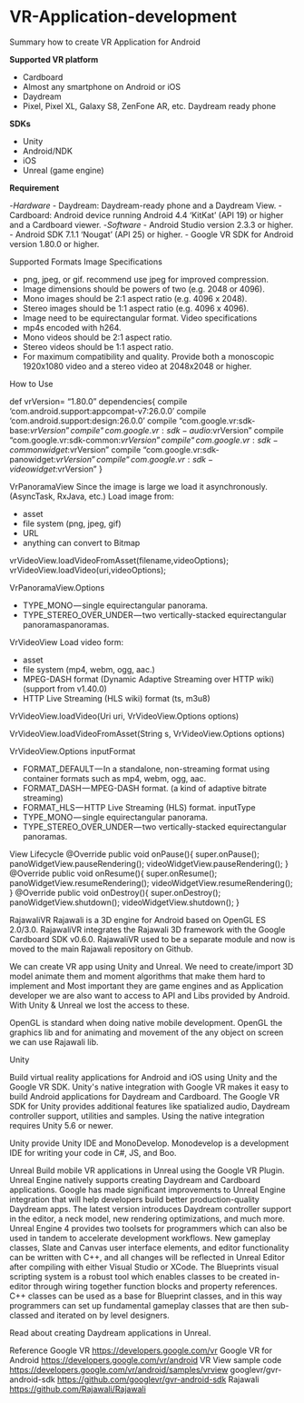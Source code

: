 # VR-Application-development
Summary how to create VR Application for Android

**Supported VR platform**
-	Cardboard
-	Almost any smartphone on Android or iOS
-	Daydream
-	Pixel, Pixel XL, Galaxy S8, ZenFone AR, etc. Daydream ready phone

**SDKs**
-	Unity
-	Android/NDK
-	iOS
-	Unreal (game engine)

**Requirement**

-*Hardware*
       -	Daydream: Daydream-ready phone and a Daydream View.
       -	Cardboard: Android device running Android 4.4 ‘KitKat’ (API 19) or higher and a Cardboard viewer.
-*Software*
       -	Android Studio version 2.3.3 or higher.
       -	Android SDK 7.1.1 ‘Nougat’ (API 25) or higher.
       -	Google VR SDK for Android version 1.80.0 or higher.

Supported Formats
Image Specifications
-	png, jpeg, or gif. recommend use jpeg for improved compression.
-	Image dimensions should be powers of two (e.g. 2048 or 4096).
-	Mono images should be 2:1 aspect ratio (e.g. 4096 x 2048).
-	Stereo images should be 1:1 aspect ratio (e.g. 4096 x 4096).
-	Image need to be equirectangular format.
Video specifications
-	mp4s encoded with h264.
-	Mono videos should be 2:1 aspect ratio.
-	Stereo videos should be 1:1 aspect ratio.
-	For maximum compatibility and quality. Provide both a monoscopic 1920x1080 video and a stereo video at 2048x2048 or higher.

How to Use

def vrVersion= “1.80.0”
       dependencies{
       compile ‘com.android.support:appcompat-v7:26.0.0’
       compile ‘com.android.support:design:26.0.0’
       compile “com.google.vr:sdk-base:$vrVersion”
       compile “com.google.vr:sdk-audio:$vrVersion”
       compile “com.google.vr:sdk-common:$vrVersion”
       compile “com.google.vr:sdk-commonwidget:$vrVersion”
       compile “com.google.vr:sdk-panowidget:$vrVersion”
       compile “com.google.vr:sdk-videowidget:$vrVersion”
       }

VrPanoramaView
Since the image is large we load it asynchronously. (AsyncTask, RxJava, etc.)
Load image from:
-	asset
-	file system (png, jpeg, gif)
-	URL
-	anything can convert to Bitmap

vrVideoView.loadVideoFromAsset(filename,videoOptions);
vrVideoView.loadVideo(uri,videoOptions);

VrPanoramaView.Options
-	TYPE_MONO — single equirectangular panorama.
-	TYPE_STEREO_OVER_UNDER — two vertically-stacked equirectangular panoramaspanoramas.

VrVideoView 
Load video form:
-	asset
-	file system (mp4, webm, ogg, aac.)
-	MPEG-DASH format (Dynamic Adaptive Streaming over HTTP wiki) (support from v1.40.0)
-	HTTP Live Streaming (HLS wiki) format (ts, m3u8)

VrVideoView.loadVideo(Uri uri, VrVideoView.Options options)
      
VrVideoView.loadVideoFromAsset(String s, VrVideoView.Options options)

VrVideoView.Options
inputFormat
-	FORMAT_DEFAULT — In a standalone, non-streaming format using container formats such as mp4, webm, ogg, aac.
-	FORMAT_DASH — MPEG-DASH format. (a kind of adaptive bitrate streaming)
-	FORMAT_HLS — HTTP Live Streaming (HLS) format.
inputType
-	TYPE_MONO — single equirectangular panorama.
-	TYPE_STEREO_OVER_UNDER — two vertically-stacked equirectangular panoramas.

View Lifecycle
@Override
public void onPause(){
       super.onPause();
       panoWidgetView.pauseRendering();
       videoWidgetView.pauseRendering();
       }
@Override
public void onResume(){
       super.onResume();
       panoWidgetView.resumeRendering();
       videoWidgetView.resumeRendering();
       }
@Override
public void onDestroy(){
       super.onDestroy();
       panoWidgetView.shutdown();
       videoWidgetView.shutdown();
       }

RajawaliVR
Rajawali is a 3D engine for Android based on OpenGL ES 2.0/3.0.  RajawaliVR integrates the Rajawali 3D framework with the Google Cardboard SDK v0.6.0.
RajawaliVR used to be a separate module and now is moved to the main Rajawali repository on Github.

We can create VR app using Unity and Unreal. We need to create/import 3D model animate them and moment algorithms that make them hard to implement and Most important they are game engines and as Application developer we are also want to access to API and Libs provided by Android. With Unity & Unreal we lost the access to these.

OpenGL is standard when doing native mobile development. OpenGL the graphics lib and for animating and movement of the any object on screen we can use Rajawali lib.

Unity

Build virtual reality applications for Android and iOS using Unity and the Google VR SDK.
Unity's native integration with Google VR makes it easy to build Android applications for Daydream and Cardboard. The Google VR SDK for Unity provides additional features like spatialized audio, Daydream controller support, utilities and samples.
Using the native integration requires Unity 5.6 or newer.

Unity provide Unity IDE and MonoDevelop. Monodevelop is a development IDE for writing your code in C#, JS, and Boo. 

Unreal
Build mobile VR applications in Unreal using the Google VR Plugin. Unreal Engine natively supports creating Daydream and Cardboard applications.
Google has made significant improvements to Unreal Engine integration that will help developers build better production-quality Daydream apps. The latest version introduces Daydream controller support in the editor, a neck model, new rendering optimizations, and much more.
Unreal Engine 4 provides two toolsets for programmers which can also be used in tandem to accelerate development workflows. New gameplay classes, Slate and Canvas user interface elements, and editor functionality can be written with C++, and all changes will be reflected in Unreal Editor after compiling with either Visual Studio or XCode. The Blueprints visual scripting system is a robust tool which enables classes to be created in-editor through wiring together function blocks and property references.
C++ classes can be used as a base for Blueprint classes, and in this way programmers can set up fundamental gameplay classes that are then sub-classed and iterated on by level designers.

Read about creating Daydream applications in Unreal.



Reference
Google VR https://developers.google.com/vr
Google VR for Android https://developers.google.com/vr/android
VR View sample code https://developers.google.com/vr/android/samples/vrview
googlevr/gvr-android-sdk https://github.com/googlevr/gvr-android-sdk
Rajawali https://github.com/Rajawali/Rajawali






